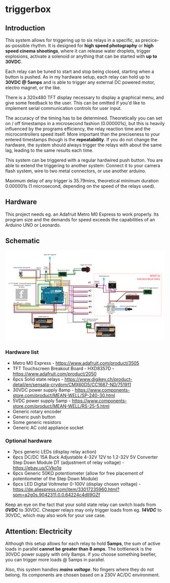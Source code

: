 # triggerbox

## Introduction

This system allows for triggering up to six relays in a specific, as precice-as-possible rhythm.
It is designed for **high speed photography** or **high speed cinema shootings**,
where it can release water droplets, trigger explosions, activate a solenoid or anything that can be started with **up to 30VDC**.

Each relay can be tuned to start and stop being closed, starting when a button is pushed.
As in my hardware setup, each relay can hold up to **30VDC @ 5amps** and is able to trigger any external DC powered motor, electro magnet, or the like.

There is a 320x480 TFT display necessary to display a graphical menu, and give some feedback to the user. This can be omitted if you'd like to implement serial communication controls for user input.

The accuracy of the timing has to be determined. Theoretically you can set on / off timestamps in a microsecond fashion (0.000001s), but this is heavily influenced by the programs efficiency, the relay reaction time and the microcontrollers speed itself. More important than the preciseness to your entered timestamps though is the **repeatability**. If you do not change the hardware, the system should always trigger the relays with about the same lag, leading to the same results each time.

This system can be triggered with a regular hardwired push button. You are able to extend the triggering to another system: Connect it to your camera flash system, wire to two metal connectors, or use another arduino.

Maximum delay of any trigger is 35.79mins, theoretical minimum duration 0.000001s (1 microsecond, depending on the speed of the relays used).


## Hardware

This project needs eg. an Adafruit Metro M0 Express to work properly. Its program size and the demands for speed exceeds the capabilities of an Arduino UNO or Leonardo.


## Schematic

![Schematics](./schematics/triggerbox.png)


### Hardware list

- Metro M0 Express - https://www.adafruit.com/product/3505
- TFT Touchscreen Breakout Board - HXD8357D - https://www.adafruit.com/product/2050
- 6pcs Solid state relays - https://www.digikey.ch/product-detail/en/sensata-crydom/CMX60D5/CC1667-ND/751911
- 30VDC power supply 8amp - https://www.components-store.com/product/MEAN-WELL/SP-240-30.html
- 5VDC power supply 5amp - https://www.components-store.com/product/MEAN-WELL/RS-25-5.html
- Generic rotary encoder
- Generic push button
- Some generic resistors
- Generic AC cold appliance socket

### Optional hardware
- 7pcs generic LEDs (display relay action)
- 6pcs DC/DC 15A Buck Adjustable 4-32V 12V to 1.2-32V 5V Converter Step Down Module DT (adjustment of relay voltage) - https://ebay.us/CVko1q
- 6pcs Generic 50KΩ potentiometer (allow for free placement of potentiometer of the Step Down Module)
- 6pcs LED Digital Voltmeter 0-100V (display chosen voltage) - https://de.aliexpress.com/item/33017235960.html?spm=a2g0s.9042311.0.0.64224c4dII9GZf

Keep an eye on the fact that your solid state relay can switch loads from ***0VDC*** to 30VDC.
Cheaper relays may only trigger loads from eg. ***14VDC*** to 30VDC, which may also work for your use case.

## Attention: Electricity

Although this setup allows for each relay to hold **5amps**, the sum of active loads in parallel **cannot be greater than 8 amps**.
The bottleneck is the 30VDC power supply with only 8amps. If you choose something beefier, you can trigger more loads @ 5amps in parallel.

Also, this system handles ***mains voltage***. No fingers where they do not belong. Its components are chosen based on a 230V AC/DC environment.
